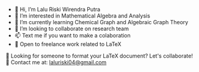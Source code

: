 - 👋 Hi, I’m Lalu Riski Wirendra Putra
- 👀 I’m interested in Mathematical Algebra and Analysis
- 🌱 I’m currently learning Chemical Graph and Algebraic Graph Theory
- 💞️ I’m looking to collaborate on research team
- 📫 Text me if you want to make a colaboration
- 💼 Open to freelance work related to LaTeX 


🚀 Looking for someone to format your LaTeX document? Let's collaborate!  
📩 Contact me at: laluriski04@gmail.com

<!---
laluriski/laluriski is a ✨ special ✨ repository because its `README.md` (this file) appears on your GitHub profile.
You can click the Preview link to take a look at your changes.
--->
